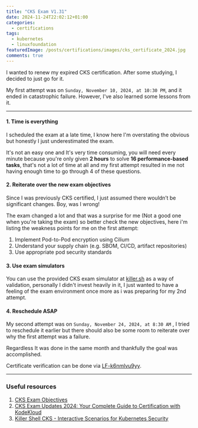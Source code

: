 ```yaml
---
title: "CKS Exam V1.31"
date: 2024-11-24T22:02:12+01:00
categories:
  - certifications
tags:
  - kubernetes
  - linuxfoundation
featuredImage: /posts/certifications/images/cks_certificate_2024.jpg
comments: true
---
```


I wanted to renew my expired CKS certification. After some studying, I decided to just go for it.

My first attempt was on `Sunday, November 10, 2024, at 10:30 PM`, and it ended in catastrophic failure. However, I've also learned some lessons from it.

---

#### 1. Time is everything
I scheduled the exam at a late time, I know here I'm overstating the obvious but honestly I just underestimated the exam.

It's not an easy one and It's very time consuming, you will need every minute because you're only given **2 hours** to solve **16 performance-based tasks**, that's not a lot of time at all and my first attempt resulted in me not having enough time to go through 4 of these questions.

#### 2. Reiterate over the new exam objectives
Since I was previously CKS certified, I just assumed there wouldn’t be significant changes. Boy, was I wrong!

The exam changed a lot and that was a surprise for me (Not a good one when you're taking the exam) so better check the new objectives, here i'm listing the weakness points for me on the first attempt:
  1. Implement Pod-to-Pod encryption using Cilium
  2. Understand your supply chain (e.g. SBOM, CI/CD, artifact repositories)
  3. Use appropriate pod security standards

#### 3. Use exam simulators
You can use the provided CKS exam simulator at [killer.sh](https://killer.sh/dashboard) as a way of validation, personally I didn't invest heavily in it, I just wanted to have a feeling of the exam environment once more as i was preparing for my 2nd attempt.

#### 4. Reschedule ASAP
My second attempt was on `Sunday, November 24, 2024, at 8:30 AM` , I tried to reschedule it earlier but there should also be some room to reiterate over why the first attempt was a failure.

Regardless It was done in the same month and thankfully the goal was accomplished.

Certificate verification can be done via [LF-k6nmlvu9yy](https://training.linuxfoundation.org/certification/verify/).

---

### Useful resources
1. [CKS Exam Objectives](https://training.linuxfoundation.org/certification/certified-kubernetes-security-specialist/)
2. [CKS Exam Updates 2024: Your Complete Guide to Certification with KodeKloud](https://kodekloud.com/blog/cks-exam-updates-2024-your-complete-guide-to-certification-with-kodekloud/)
3. [Killer Shell CKS - Interactive Scenarios for Kubernetes Security](https://killercoda.com/killer-shell-cks/)